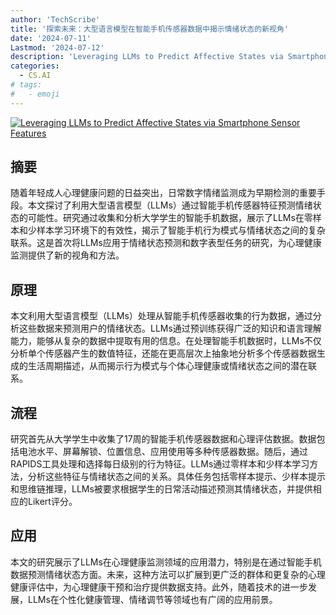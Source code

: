 ```yaml
---
author: 'TechScribe'
title: '探索未来：大型语言模型在智能手机传感器数据中揭示情绪状态的新视角'
date: '2024-07-11'
Lastmod: '2024-07-12'
description: 'Leveraging LLMs to Predict Affective States via Smartphone Sensor Features'
categories:
  - CS.AI
# tags:
#   - emoji
---
```


[![Leveraging LLMs to Predict Affective States via Smartphone Sensor Features](https://arxiv-research-1301205113.cos.ap-guangzhou.myqcloud.com/images/2407.08240v1.pdf_0.jpg)](https://arxiv.org/abs/2407.08240v1)

## 摘要

随着年轻成人心理健康问题的日益突出，日常数字情绪监测成为早期检测的重要手段。本文探讨了利用大型语言模型（LLMs）通过智能手机传感器特征预测情绪状态的可能性。研究通过收集和分析大学学生的智能手机数据，展示了LLMs在零样本和少样本学习环境下的有效性，揭示了智能手机行为模式与情绪状态之间的复杂联系。这是首次将LLMs应用于情绪状态预测和数字表型任务的研究，为心理健康监测提供了新的视角和方法。<!--more-->

## 原理

本文利用大型语言模型（LLMs）处理从智能手机传感器收集的行为数据，通过分析这些数据来预测用户的情绪状态。LLMs通过预训练获得广泛的知识和语言理解能力，能够从复杂的数据中提取有用的信息。在处理智能手机数据时，LLMs不仅分析单个传感器产生的数值特征，还能在更高层次上抽象地分析多个传感器数据生成的生活周期描述，从而揭示行为模式与个体心理健康或情绪状态之间的潜在联系。

## 流程

研究首先从大学学生中收集了17周的智能手机传感器数据和心理评估数据。数据包括电池水平、屏幕解锁、位置信息、应用使用等多种传感器数据。随后，通过RAPIDS工具处理和选择每日级别的行为特征。LLMs通过零样本和少样本学习方法，分析这些特征与情绪状态之间的关系。具体任务包括零样本提示、少样本提示和思维链推理，LLMs被要求根据学生的日常活动描述预测其情绪状态，并提供相应的Likert评分。

## 应用

本文的研究展示了LLMs在心理健康监测领域的应用潜力，特别是在通过智能手机数据预测情绪状态方面。未来，这种方法可以扩展到更广泛的群体和更复杂的心理健康评估中，为心理健康干预和治疗提供数据支持。此外，随着技术的进一步发展，LLMs在个性化健康管理、情绪调节等领域也有广阔的应用前景。
